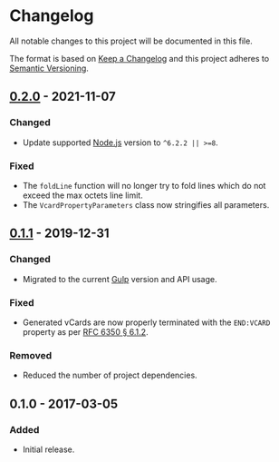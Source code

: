 Changelog
=========
All notable changes to this project will be documented in this file.

The format is based on [Keep a Changelog](http://keepachangelog.com/en/1.0.0/)
and this project adheres to [Semantic Versioning](http://semver.org/spec/v2.0.0.html).

[0.2.0] - 2021-11-07
--------------------
### Changed
- Update supported [Node.js](https://nodejs.org/) version to `^6.2.2 || >=8`.

### Fixed
- The `foldLine` function will no longer try to fold lines which do not exceed the max octets line limit.
- The `VcardPropertyParameters` class now stringifies all parameters.

[0.1.1] - 2019-12-31
--------------------
### Changed
- Migrated to the current [Gulp](https://gulpjs.com/) version and API usage.

### Fixed
- Generated vCards are now properly terminated with the `END:VCARD` property as
  per [RFC 6350 § 6.1.2](https://tools.ietf.org/html/rfc6350#section-6.1.2).

### Removed
- Reduced the number of project dependencies.

0.1.0 - 2017-03-05
------------------
### Added
- Initial release.

[Unreleased]: https://github.com/jbenner-radham/jcard-to-vcard/compare/v0.2.0...HEAD
[0.2.0]: https://github.com/jbenner-radham/jcard-to-vcard/compare/v0.1.1...v0.2.0
[0.1.1]: https://github.com/jbenner-radham/jcard-to-vcard/compare/v0.1.0...v0.1.1
